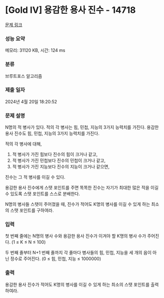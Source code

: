 # [Gold IV] 용감한 용사 진수 - 14718 

[문제 링크](https://www.acmicpc.net/problem/14718) 

### 성능 요약

메모리: 31120 KB, 시간: 124 ms

### 분류

브루트포스 알고리즘

### 제출 일자

2024년 4월 20일 18:20:52

### 문제 설명

<p>N명의 적 병사가 있다. 적의 각 병사는 힘, 민첩, 지능의 3가지 능력치를 가진다. 용감한 용사 진수도 힘, 민첩, 지능의 3가지 능력치를 가진다.</p>

<p>적의 각 병사에 대해,</p>

<ol>
	<li>적 병사가 가진 힘보다 진수의 힘이 크거나 같고,</li>
	<li>적 병사가 가진 민첩보다 진수의 민첩이 크거나 같고,</li>
	<li>적 병사가 가진 지능보다 진수의 지능이 크거나 같으면,</li>
</ol>

<p>진수는 그 적 병사를 이길 수 있다.</p>

<p>용감한 용사 진수에게 스탯 포인트를 주면 똑똑한 진수는 자기가 최대한 많은 적을 이길 수 있도록 스탯 포인트를 스스로 분배한다.</p>

<p>N명의 병사들 스탯이 주어졌을 때, 진수가 적어도 K명의 병사를 이길 수 있게 하는 최소의 스탯 포인트를 구하여라.</p>

### 입력 

 <p>첫 번째 줄에는 N명의 병사 수와 용감한 용사 진수가 이겨야 할 K명의 병사 수가 주어진다. (1 ≤ K ≤ N ≤ 100)</p>

<p>두 번째 줄부터 N+1 번째 줄까지 각 줄마다 병사들의 힘, 민첩, 지능을 세 개의 음이 아닌 정수로 주어진다. (0 ≤ 힘, 민첩, 지능 ≤ 1000000)</p>

### 출력 

 <p>용감한 용사 진수가 적어도 K명의 병사를 이길 수 있게 하는 최소의 스탯 포인트를 출력하여라.</p>

